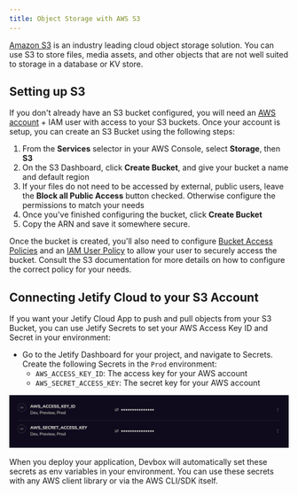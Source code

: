 ```yaml
---
title: Object Storage with AWS S3
---
```


[Amazon S3](https://aws.amazon.com/s3/) is an industry leading cloud object storage solution. You can use S3 to store files, media assets, and other objects that are not well suited to storage in a database or KV store. 

## Setting up S3

If you don't already have an S3 bucket configured, you will need an [AWS account](https://docs.aws.amazon.com/SetUp/latest/UserGuide/setup-overview.html) + IAM user with access to your S3 buckets. Once your account is setup, you can create an S3 Bucket using the following steps:

1. From the **Services** selector in your AWS Console, select **Storage**, then **S3**
2. On the S3 Dashboard, click **Create Bucket**, and give your bucket a name and default region
3. If your files do not need to be accessed by external, public users, leave the **Block all Public Access** button checked. Otherwise configure the permissions to match your needs
4. Once you've finished configuring the bucket, click **Create Bucket**
5. Copy the ARN and save it somewhere secure. 

Once the bucket is created, you'll also need to configure [Bucket Access Policies](https://docs.aws.amazon.com/AmazonS3/latest/userguide/example-bucket-policies.html) and an [IAM User Policy](https://docs.aws.amazon.com/AmazonS3/latest/userguide/walkthrough1.html) to allow your user to securely access the bucket. Consult the S3 documentation for more details on how to configure the correct policy for your needs.

## Connecting Jetify Cloud to your S3 Account

If you want your Jetify Cloud App to push and pull objects from your S3 Bucket, you can use Jetify Secrets to set your AWS Access Key ID and Secret in your environment:

* Go to the Jetify Dashboard for your project, and navigate to Secrets. Create the following Secrets in the `Prod` environment: 
  * `AWS_ACCESS_KEY_ID`: The access key for your AWS account
  * `AWS_SECRET_ACCESS_KEY`: The secret key for your AWS account

![S3 Jetify Secrets](../../../../static/img/s3-secrets.png)

When you deploy your application, Devbox will automatically set these secrets as env variables in your environment. You can use these secrets with any AWS client library or via the AWS CLI/SDK itself.